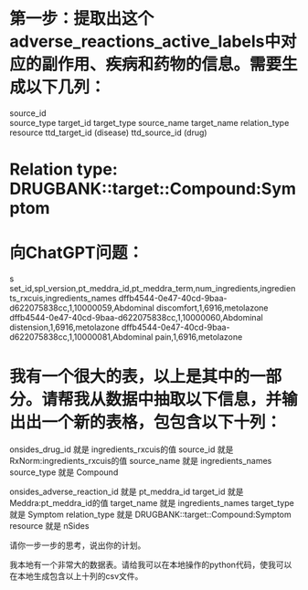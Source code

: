 # 第一步：提取出这个adverse_reactions_active_labels中对应的副作用、疾病和药物的信息。需要生成以下几列：
source_id     
source_type
target_id
target_type
source_name
target_name
relation_type  
resource
ttd_target_id (disease) 
ttd_source_id (drug)

# Relation type:  DRUGBANK::target::Compound:Symptom

# 向ChatGPT问题：
s
set_id,spl_version,pt_meddra_id,pt_meddra_term,num_ingredients,ingredients_rxcuis,ingredients_names
dffb4544-0e47-40cd-9baa-d622075838cc,1,10000059,Abdominal discomfort,1,6916,metolazone
dffb4544-0e47-40cd-9baa-d622075838cc,1,10000060,Abdominal distension,1,6916,metolazone
dffb4544-0e47-40cd-9baa-d622075838cc,1,10000081,Abdominal pain,1,6916,metolazone

# 我有一个很大的表，以上是其中的一部分。请帮我从数据中抽取以下信息，并输出出一个新的表格，包包含以下十列：

onsides_drug_id  就是 ingredients_rxcuis的值
source_id 就是 RxNorm:ingredients_rxcuis的值
source_name 就是 ingredients_names
source_type 就是 Compound

onsides_adverse_reaction_id 就是 pt_meddra_id
target_id 就是 Meddra:pt_meddra_id的值
target_name 就是 ingredients_names
target_type 就是 Symptom
relation_type 就是 DRUGBANK::target::Compound:Symptom
resource 就是 nSides

请你一步一步的思考，说出你的计划。

我本地有一个非常大的数据表。请给我可以在本地操作的python代码，使我可以在本地生成包含以上十列的csv文件。

